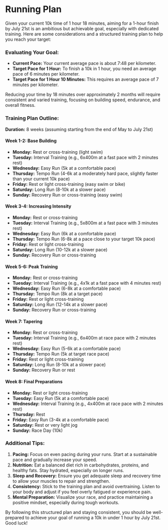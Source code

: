 # Running Plan

Given your current 10k time of 1 hour 18 minutes, aiming for a 1-hour finish by July 21st is an ambitious but achievable goal, especially with dedicated training. Here are some considerations and a structured training plan to help you reach your target:

### Evaluating Your Goal:
- **Current Pace:** Your current average pace is about 7:48 per kilometer.
- **Target Pace for 1 Hour:** To finish a 10k in 1 hour, you need an average pace of 6 minutes per kilometer.
- **Target Pace for 1 Hour 10 Minutes:** This requires an average pace of 7 minutes per kilometer.

Reducing your time by 18 minutes over approximately 2 months will require consistent and varied training, focusing on building speed, endurance, and overall fitness.

### Training Plan Outline:
**Duration:** 8 weeks (assuming starting from the end of May to July 21st)

#### Week 1-2: Base Building
- **Monday:** Rest or cross-training (light swim)
- **Tuesday:** Interval Training (e.g., 6x400m at a fast pace with 2 minutes rest)
- **Wednesday:** Easy Run (5k at a comfortable pace)
- **Thursday:** Tempo Run (4-6k at a moderately hard pace, slightly faster than your current 10k pace)
- **Friday:** Rest or light cross-training (easy swim or bike)
- **Saturday:** Long Run (8-10k at a slower pace)
- **Sunday:** Recovery Run or cross-training (easy swim)

#### Week 3-4: Increasing Intensity
- **Monday:** Rest or cross-training
- **Tuesday:** Interval Training (e.g., 5x800m at a fast pace with 3 minutes rest)
- **Wednesday:** Easy Run (6k at a comfortable pace)
- **Thursday:** Tempo Run (6-8k at a pace close to your target 10k pace)
- **Friday:** Rest or light cross-training
- **Saturday:** Long Run (10-12k at a slower pace)
- **Sunday:** Recovery Run or cross-training

#### Week 5-6: Peak Training
- **Monday:** Rest or cross-training
- **Tuesday:** Interval Training (e.g., 4x1k at a fast pace with 4 minutes rest)
- **Wednesday:** Easy Run (6-8k at a comfortable pace)
- **Thursday:** Tempo Run (8k at a target pace)
- **Friday:** Rest or light cross-training
- **Saturday:** Long Run (12-14k at a slower pace)
- **Sunday:** Recovery Run or cross-training

#### Week 7: Tapering
- **Monday:** Rest or cross-training
- **Tuesday:** Interval Training (e.g., 6x400m at race pace with 2 minutes rest)
- **Wednesday:** Easy Run (5-6k at a comfortable pace)
- **Thursday:** Tempo Run (5k at target race pace)
- **Friday:** Rest or light cross-training
- **Saturday:** Long Run (8-10k at a slower pace)
- **Sunday:** Recovery Run or rest

#### Week 8: Final Preparations
- **Monday:** Rest or light cross-training
- **Tuesday:** Easy Run (5k at a comfortable pace)
- **Wednesday:** Interval Training (e.g., 4x400m at race pace with 2 minutes rest)
- **Thursday:** Rest
- **Friday:** Easy Run (3-4k at a comfortable pace)
- **Saturday:** Rest or very light jog
- **Sunday:** Race Day (10k)

### Additional Tips:
1. **Pacing:** Focus on even pacing during your runs. Start at a sustainable pace and gradually increase your speed.
2. **Nutrition:** Eat a balanced diet rich in carbohydrates, proteins, and healthy fats. Stay hydrated, especially on longer runs.
3. **Sleep and Recovery:** Ensure you get adequate sleep and recovery time to allow your muscles to repair and strengthen.
4. **Consistency:** Stick to the training plan and avoid overtraining. Listen to your body and adjust if you feel overly fatigued or experience pain.
5. **Mental Preparation:** Visualize your race, and practice maintaining a positive mindset, especially during tough workouts.

By following this structured plan and staying consistent, you should be well-prepared to achieve your goal of running a 10k in under 1 hour by July 21st. Good luck!
